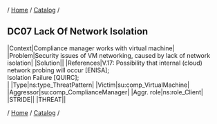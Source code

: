 / [Home](/acctp/) / [Catalog](/acctp/catalog/) /

## DC07 Lack Of Network Isolation

|Context|Compliance manager works with virtual machine|
|Problem|Security issues of VM networking, caused by lack of network isolation|
|Solution||
|References|V.17: Possibility that internal (cloud) network probing will occur [ENISA];<br /> Isolation Failure [QUIRC];<br />|
|Type|ns:type_ThreatPattern|
|Victim|su:comp_VirtualMachine|
|Aggressor|su:comp_ComplianceManager|
|Aggr. role|ns:role_Client|
|STRIDE||
|THREAT||

/ [Home](/acctp/) / [Catalog](/acctp/catalog/) /
